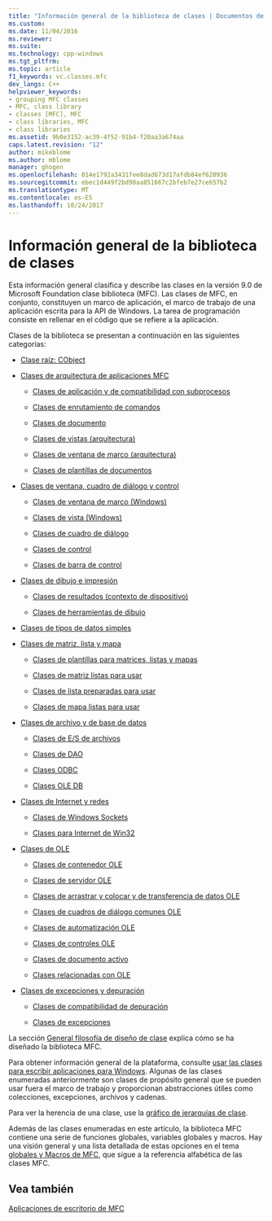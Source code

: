 ```yaml
---
title: "Información general de la biblioteca de clases | Documentos de Microsoft"
ms.custom: 
ms.date: 11/04/2016
ms.reviewer: 
ms.suite: 
ms.technology: cpp-windows
ms.tgt_pltfrm: 
ms.topic: article
f1_keywords: vc.classes.mfc
dev_langs: C++
helpviewer_keywords:
- grouping MFC classes
- MFC, class library
- classes [MFC], MFC
- class libraries, MFC
- class libraries
ms.assetid: 9b0e3152-ac39-4f52-91b4-f20aa3a674aa
caps.latest.revision: "12"
author: mikeblome
ms.author: mblome
manager: ghogen
ms.openlocfilehash: 014e1792a3431fee8dad673d17afdb84ef620936
ms.sourcegitcommit: ebec1d449f2bd98aa851667c2bfeb7e27ce657b2
ms.translationtype: MT
ms.contentlocale: es-ES
ms.lasthandoff: 10/24/2017
---
```

# <a name="class-library-overview"></a>Información general de la biblioteca de clases
Esta información general clasifica y describe las clases en la versión 9.0 de Microsoft Foundation clase biblioteca (MFC). Las clases de MFC, en conjunto, constituyen un marco de aplicación, el marco de trabajo de una aplicación escrita para la API de Windows. La tarea de programación consiste en rellenar en el código que se refiere a la aplicación.  
  
 Clases de la biblioteca se presentan a continuación en las siguientes categorías:  
  
-   [Clase raíz: CObject](../mfc/root-class-cobject.md)  
  
-   [Clases de arquitectura de aplicaciones MFC](../mfc/mfc-application-architecture-classes.md)  
  
    -   [Clases de aplicación y de compatibilidad con subprocesos](../mfc/application-and-thread-support-classes.md)  
  
    -   [Clases de enrutamiento de comandos](../mfc/command-routing-classes.md)  
  
    -   [Clases de documento](../mfc/document-classes.md)  
  
    -   [Clases de vistas (arquitectura)](../mfc/view-classes-architecture.md)  
  
    -   [Clases de ventana de marco (arquitectura)](../mfc/frame-window-classes-architecture.md)  
  
    -   [Clases de plantillas de documentos](../mfc/document-template-classes.md)  
  
-   [Clases de ventana, cuadro de diálogo y control](../mfc/window-dialog-and-control-classes.md)  
  
    -   [Clases de ventana de marco (Windows)](../mfc/frame-window-classes-windows.md)  
  
    -   [Clases de vista (Windows)](../mfc/view-classes-windows.md)  
  
    -   [Clases de cuadro de diálogo](../mfc/dialog-box-classes.md)  
  
    -   [Clases de control](../mfc/control-classes.md)  
  
    -   [Clases de barra de control](../mfc/control-bar-classes.md)  
  
-   [Clases de dibujo e impresión](../mfc/drawing-and-printing-classes.md)  
  
    -   [Clases de resultados (contexto de dispositivo)](../mfc/output-device-context-classes.md)  
  
    -   [Clases de herramientas de dibujo](../mfc/drawing-tool-classes.md)  
  
-   [Clases de tipos de datos simples](../mfc/simple-data-type-classes.md)  
  
-   [Clases de matriz, lista y mapa](../mfc/array-list-and-map-classes.md)  
  
    -   [Clases de plantillas para matrices, listas y mapas](../mfc/template-classes-for-arrays-lists-and-maps.md)  
  
    -   [Clases de matriz listas para usar](../mfc/ready-to-use-array-classes.md)  
  
    -   [Clases de lista preparadas para usar](../mfc/ready-to-use-list-classes.md)  
  
    -   [Clases de mapa listas para usar](../mfc/ready-to-use-map-classes.md)  
  
-   [Clases de archivo y de base de datos](../mfc/file-and-database-classes.md)  
  
    -   [Clases de E/S de archivos](../mfc/file-i-o-classes.md)  
  
    -   [Clases de DAO](../mfc/dao-classes.md)  
  
    -   [Clases ODBC](../mfc/odbc-classes.md)  
  
    -   [Clases OLE DB](../mfc/ole-db-classes.md)  
  
-   [Clases de Internet y redes](../mfc/internet-and-networking-classes.md)  
  
    -   [Clases de Windows Sockets](../mfc/windows-sockets-classes.md)  
  
    -   [Clases para Internet de Win32](../mfc/win32-internet-classes.md)  
  
-   [Clases de OLE](../mfc/ole-classes.md)  
  
    -   [Clases de contenedor OLE](../mfc/ole-container-classes.md)  
  
    -   [Clases de servidor OLE](../mfc/ole-server-classes.md)  
  
    -   [Clases de arrastrar y colocar y de transferencia de datos OLE](../mfc/ole-drag-and-drop-and-data-transfer-classes.md)  
  
    -   [Clases de cuadros de diálogo comunes OLE](../mfc/ole-common-dialog-classes.md)  
  
    -   [Clases de automatización OLE](../mfc/ole-automation-classes.md)  
  
    -   [Clases de controles OLE](../mfc/ole-control-classes.md)  
  
    -   [Clases de documento activo](../mfc/active-document-classes.md)  
  
    -   [Clases relacionadas con OLE](../mfc/ole-related-classes.md)  
  
-   [Clases de excepciones y depuración](../mfc/debugging-and-exception-classes.md)  
  
    -   [Clases de compatibilidad de depuración](../mfc/debugging-support-classes.md)  
  
    -   [Clases de excepciones](../mfc/exception-classes.md)  
  
 La sección [General filosofía de diseño de clase](../mfc/general-class-design-philosophy.md) explica cómo se ha diseñado la biblioteca MFC.  
  
 Para obtener información general de la plataforma, consulte [usar las clases para escribir aplicaciones para Windows](../mfc/using-the-classes-to-write-applications-for-windows.md). Algunas de las clases enumeradas anteriormente son clases de propósito general que se pueden usar fuera el marco de trabajo y proporcionan abstracciones útiles como colecciones, excepciones, archivos y cadenas.  
  
 Para ver la herencia de una clase, use la [gráfico de jerarquías de clase](../mfc/hierarchy-chart.md).  
  
 Además de las clases enumeradas en este artículo, la biblioteca MFC contiene una serie de funciones globales, variables globales y macros. Hay una visión general y una lista detallada de estas opciones en el tema [globales y Macros de MFC](../mfc/reference/mfc-macros-and-globals.md), que sigue a la referencia alfabética de las clases MFC.  
  
## <a name="see-also"></a>Vea también  
 [Aplicaciones de escritorio de MFC](../mfc/mfc-desktop-applications.md)

